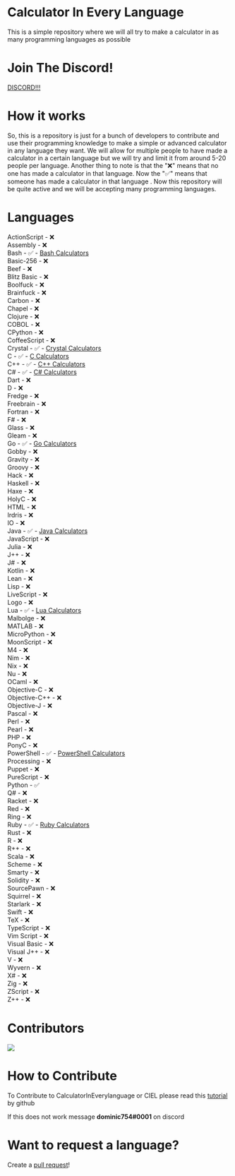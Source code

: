 # Calculator In Every Language
This is a simple repository where we will all try to make a calculator in as many programming languages as possible

# Join The Discord!
[DISCORD!!!](https://discord.gg/sVWTP4Mp59)

# How it works
So, this is a repository is just for a bunch of developers to contribute and use their programming knowledge to make a simple or advanced calculator in any language they want. We will allow for multiple people to have made a calculator in a certain language but we will try and limit it from around 5-20 people per language. Another thing to note is that the "❌" means that no one has made a calculator in that language. Now the "✅" means that someone has made a calculator in that language . Now this repository will be quite active and we will be accepting many programming languages.

# Languages 

ActionScript - ❌ <br>
Assembly - ❌ <br>
Bash - ✅ - [Bash Calculators](https://github.com/dominic754/CalculatorInEveryLanguage/tree/main/Bash) <br>
Basic-256 - ❌ <br>
Beef - ❌ <br>
Blitz Basic - ❌ <br>
Boolfuck - ❌ <br>
Brainfuck - ❌ <br>
Carbon - ❌ <br> 
Chapel - ❌ <br> 
Clojure - ❌ <br>
COBOL - ❌ <br> 
CPython - ❌ <br>
CoffeeScript - ❌ <br>
Crystal - ✅ - [Crystal Calculators](https://github.com/dominic754/CalculatorInEveryLanguage/tree/main/Crystal) <br>
C - ✅ - [C Calculators](https://github.com/dominic754/CalculatorInEveryLanguage/tree/main/c) <br>
C++ - ✅ - [C++ Calculators](https://github.com/dominic754/CalculatorInEveryLanguage/tree/main/cpp) <br>
C# - ✅ - [C# Calculators](https://github.com/dominic754/CalculatorInEveryLanguage/tree/main/csharp) <br>
Dart - ❌ <br>
D - ❌ <br>
Fredge - ❌ <br>
Freebrain - ❌ <br>
Fortran - ❌ <br>
F# - ❌ <br>
Glass - ❌ <br>
Gleam - ❌ <br>
Go - ✅ - [Go Calculators](https://github.com/dominic754/CalculatorInEveryLanguage/tree/main/go) <br>
Gobby - ❌ <br>
Gravity - ❌ <br>
Groovy - ❌ <br>
Hack - ❌ <br>
Haskell - ❌ <br>
Haxe - ❌ <br>
HolyC - ❌ <br>
HTML - ❌ <br>
Irdris - ❌ <br>
IO - ❌ <br>
Java - ✅ - [Java Calculators](https://github.com/dominic754/CalculatorInEveryLanguage/tree/main/java) <br>
JavaScript - ❌ <br>
Julia - ❌ <br>
J++ - ❌ <br>
J# - ❌ <br>
Kotlin - ❌ <br>
Lean - ❌ <br>
Lisp - ❌ <br>
LiveScript - ❌ <br>
Logo - ❌ <br>
Lua - ✅ - [Lua Calculators](https://github.com/dominic754/CalculatorInEveryLanguage/tree/main/lua) <br>
Malbolge - ❌ <br>
MATLAB - ❌ <br>
MicroPython - ❌ <br>
MoonScript - ❌ <br>
M4 - ❌ <br>
Nim - ❌ <br>
Nix - ❌ <br>
Nu - ❌ <br>
OCaml - ❌ <br> 
Objective-C - ❌ <br>
Objective-C++ - ❌ <br>
Objective-J - ❌ <br>
Pascal - ❌ <br>
Perl - ❌ <br>
Pearl - ❌ <br>
PHP - ❌ <br> 
PonyC - ❌ <br>
PowerShell - ✅ - [PowerShell Calculators](https://github.com/dominic754/CalculatorInEveryLanguage/tree/main/PowerShell)<br>
Processing - ❌ <br>
Puppet - ❌ <br>
PureScript - ❌ <br>
Python - ✅ <br>
Q# - ❌ <br>
Racket - ❌ <br>
Red - ❌ <br>
Ring - ❌ <br>
Ruby - ✅ - [Ruby Calculators](https://github.com/dominic754/CalculatorInEveryLanguage/tree/main/ruby) <br> 
Rust - ❌ <br>
R - ❌ <br>
R++ - ❌ <br>
Scala - ❌ <br>
Scheme - ❌ <br>
Smarty - ❌ <br>
Solidity - ❌ <br>
SourcePawn - ❌ <br>
Squirrel - ❌ <br>
Starlark - ❌ <br>
Swift - ❌ <br>
TeX - ❌ <br>
TypeScript - ❌ <br>
Vim Script - ❌ <br>
Visual Basic - ❌ <br>
Visual J++ - ❌ <br>
V - ❌ <br>
Wyvern - ❌ <br>
X# - ❌ <br>
Zig - ❌ <br>
ZScript - ❌ <br>
Z++ - ❌ <br>

# Contributors
<a href="https://github.com/dominic754/CalculatorInEveryLanguage/graphs/contributors">
  <img src="https://contrib.rocks/image?repo=dominic754/CalculatorInEveryLanguage" />
</a>



# How to Contribute 
To Contribute to CalculatorInEverylanguage or CIEL please read this [tutorial](https://docs.github.com/en/get-started/quickstart/contributing-to-projects) by github

If this does not work message **dominic754#0001** on discord

# Want to request a language?
Create a [pull request](https://github.com/dominic754/CalculatorInEveryLanguage/pulls)!







